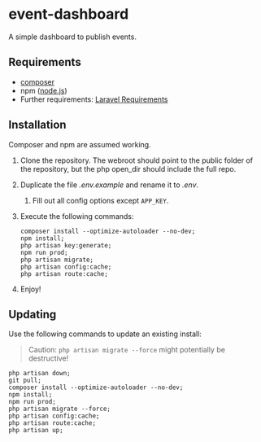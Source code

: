 # event-dashboard
A simple dashboard to publish events.

## Requirements
- [composer](https://getcomposer.org)
- npm ([node.js](https://nodejs.org/))
- Further requirements: [Laravel Requirements](https://laravel.com/docs/5.6#server-requirements)

## Installation

Composer and npm are assumed working.

1. Clone the repository. The webroot should point to the public folder of the repository, but the php open_dir should include the full repo.
2. Duplicate the file _.env.example_ and rename it to _.env_.
    1. Fill out all config options except `APP_KEY`.
3. Execute the following commands:

    ```shell
    composer install --optimize-autoloader --no-dev;
    npm install;
    php artisan key:generate;
    npm run prod;
    php artisan migrate;
    php artisan config:cache;
    php artisan route:cache;
    ```
    
4. Enjoy!

## Updating

Use the following commands to update an existing install:

> Caution: `php artisan migrate --force` might potentially be destructive!

```shell
php artisan down;
git pull;
composer install --optimize-autoloader --no-dev;
npm install;
npm run prod;
php artisan migrate --force;
php artisan config:cache;
php artisan route:cache;
php artisan up;
```
